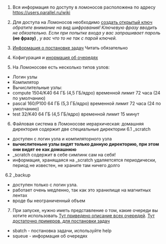 1. Вся информация по доступу в ломоносов расположена по адресу https://users.parallel.ru/wiki

2. Для доступа на Ломоносов необходимо [создать открытый ключ](http://parallel.ru/cluster/ssh-keys/ssh_keys.html) *обратите внимание на вид шифрования! Ключевую фразу вводить не обязательно. Если при попытке входа у вас запрашивает пароль* **(не фразу)** *, у вас что то не так с парой ключей.*

3. [Информация о постановке задач](https://users.parallel.ru/wiki/pages/17-quick_start) Читать обязательно

4. Кофигурация и [инормация об очередях](https://users.parallel.ru/wiki/pages/22-config)

5. На Ломоносове есть несколько типов узлов:
- Логин узлы
- Компилятор
- Вычислительные узлы:
 - compute	1504/K40	64 ГБ (4,5 ГБ/ядро) временной лимит 72 часа (24 по умолчанию)
 - pascal	160/P100	64 ГБ (5,3 ГБ/ядро)	временной лимит 72 часа (24 по умолчанию)
 - test	32/K40	64 ГБ (4,5 ГБ/ядро) временной лимит 15 минут

6. Файловая система в Ломоносове иерархическая: домашняя директория содержит две специальные директории
6.1 _scratch
- доступен с логин узла и компиляторного узла
- **вычислитеньне узлы видят только данную директорию, при этом они видят ее как домашнюю**
- _scratch содержит в себе симлинк сам на себя!
- информация, хранящаяся на _scratch удаляетсятся периодически, период не известен, не храните там ничего долго

6.2 _backup
- доступен только с логин узла. 
- работает очень медленно, так как это хранилище на магнитных лентах
- вроде бы неограниченный объем

7. При запуске, нужно иметь представление о том, какие очереди вы хотите использовать
[Тут приведено описание всех очередей](https://users.parallel.ru/wiki/pages/22-config).
[Тут достаточно примеров, для постановки задач](https://users.parallel.ru/wiki/pages/17-quick_start)
* sbatch - постановка задачи, используйте help
* squeue - информация об очередях
